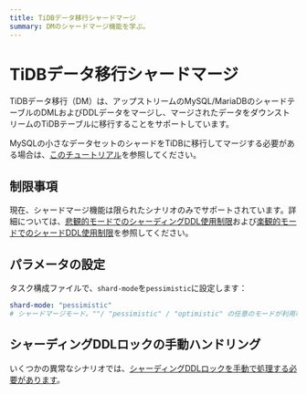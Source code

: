 ```yaml
---
title: TiDBデータ移行シャードマージ
summary: DMのシャードマージ機能を学ぶ。
---
```


# TiDBデータ移行シャードマージ

TiDBデータ移行（DM）は、アップストリームのMySQL/MariaDBのシャードテーブルのDMLおよびDDLデータをマージし、マージされたデータをダウンストリームのTiDBテーブルに移行することをサポートしています。

MySQLの小さなデータセットのシャードをTiDBに移行してマージする必要がある場合は、[このチュートリアル](/migrate-small-mysql-shards-to-tidb.md)を参照してください。

## 制限事項

現在、シャードマージ機能は限られたシナリオのみでサポートされています。詳細については、[悲観的モードでのシャーディングDDL使用制限](/dm/feature-shard-merge-pessimistic.md#restrictions)および[楽観的モードでのシャードDDL使用制限](/dm/feature-shard-merge-optimistic.md#restrictions)を参照してください。

## パラメータの設定

タスク構成ファイルで、`shard-mode`を`pessimistic`に設定します：

```yaml
shard-mode: "pessimistic"
# シャードマージモード。""/ "pessimistic" / "optimistic" の任意のモードが利用可能です。""モードはデフォルトで使用され、シャーディングDDLマージは無効になります。タスクがシャードマージタスクの場合は、"pessimistic"モードに設定してください。"optimistic"モードの原則と制限を深く理解した後に、"optimistic"モードに設定できます。
```

## シャーディングDDLロックの手動ハンドリング

いくつかの異常なシナリオでは、[シャーディングDDLロックを手動で処理する必要があります](/dm/manually-handling-sharding-ddl-locks.md)。